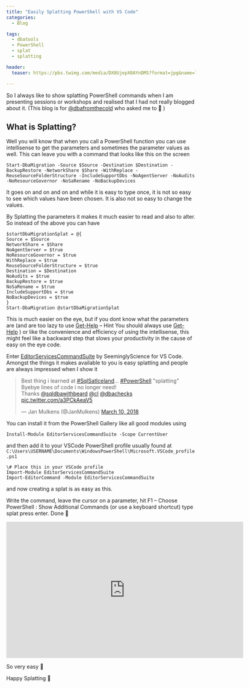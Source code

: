 ```yaml
---
title: "Easily Splatting PowerShell with VS Code"
categories:
  - Blog

tags:
  - dbatools
  - PowerShell
  - splat
  - splatting

header:
  teaser: https://pbs.twimg.com/media/DX8UjepX0AYnDMS?format=jpg&name=large

---
```

So I always like to show splatting PowerShell commands when I am presenting sessions or workshops and realised that I had not really blogged about it. (This blog is for [@dbafromthecold](https://twitter.com/dbafromthecold) who asked me to 🙂 )

What is Splatting?
------------------

Well you will know that when you call a PowerShell function you can use intellisense to get the parameters and sometimes the parameter values as well. This can leave you with a command that looks like this on the screen

    Start-DbaMigration -Source $Source -Destination $Destination -BackupRestore -NetworkShare $Share -WithReplace -ReuseSourceFolderStructure -IncludeSupportDbs -NoAgentServer -NoAudits -NoResourceGovernor -NoSaRename -NoBackupDevices

It goes on and on and on and while it is easy to type once, it is not so easy to see which values have been chosen. It is also not so easy to change the values.

By Splatting the parameters it makes it much easier to read and also to alter. So instead of the above you can have

```
$startDbaMigrationSplat = @{
Source = $Source
NetworkShare = $Share
NoAgentServer = $true
NoResourceGovernor = $true
WithReplace = $true
ReuseSourceFolderStructure = $true
Destination = $Destination
NoAudits = $true
BackupRestore = $true
NoSaRename = $true
IncludeSupportDbs = $true
NoBackupDevices = $true
}
Start-DbaMigration @startDbaMigrationSplat
```
This is much easier on the eye, but if you dont know what the parameters are (and are too lazy to use [Get-Help](https://docs.microsoft.com/en-us/powershell/module/microsoft.powershell.core/get-help?view=powershell-6) – Hint You should always use [Get-Help](https://docs.microsoft.com/en-us/powershell/module/microsoft.powershell.core/get-help?view=powershell-6) ) or like the convenience and efficiency of using the intellisense, this might feel like a backward step that slows your productivity in the cause of easy on the eye code.

Enter [EditorServicesCommandSuite](https://github.com/SeeminglyScience/EditorServicesCommandSuite) by SeeminglyScience for VS Code. Amongst the things it makes available to you is easy splatting and people are always impressed when I show it

<blockquote class="twitter-tweet"><p lang="en" dir="ltr">Best thing i learned at <a href="https://twitter.com/hashtag/SqlSatIceland?src=hash&amp;ref_src=twsrc%5Etfw">#SqlSatIceland</a>... <a href="https://twitter.com/hashtag/PowerShell?src=hash&amp;ref_src=twsrc%5Etfw">#PowerShell</a> &quot;splatting&quot;<br>Byebye lines of code i no longer need!<br>Thanks <a href="https://twitter.com/sqldbawithbeard?ref_src=twsrc%5Etfw">@sqldbawithbeard</a> <a href="https://twitter.com/cl?ref_src=twsrc%5Etfw">@cl</a> <a href="https://twitter.com/dbachecks?ref_src=twsrc%5Etfw">@dbachecks</a> <a href="https://t.co/a3PCkAeaV5">pic.twitter.com/a3PCkAeaV5</a></p>&mdash; Jan Mulkens (@JanMulkens) <a href="https://twitter.com/JanMulkens/status/972518661679452161?ref_src=twsrc%5Etfw">March 10, 2018</a></blockquote> <script async src="https://platform.twitter.com/widgets.js" charset="utf-8"></script>

You can install it from the PowerShell Gallery like all good modules using

    Install-Module EditorServicesCommandSuite -Scope CurrentUser

and then add it to your VSCode PowerShell profile usually found at `C:\Users\USERNAME\Documents\WindowsPowerShell\Microsoft.VSCode_profile.ps1`

```
\# Place this in your VSCode profile
Import-Module EditorServicesCommandSuite
Import-EditorCommand -Module EditorServicesCommandSuite
```

and now creating a splat is as easy as this.

Write the command, leave the cursor on a parameter, hit F1 – Choose PowerShell : Show Additional Commands (or use a keyboard shortcut) type splat press enter. Done 🙂  

<DIV id=v-pfRz040C-1 class=video-player><IFRAME height=362 src="https://videopress.com/embed/pfRz040C?hd=1&amp;loop=0&amp;autoPlay=0&amp;permalink=1" frameBorder=0 width=630 allowfullscreen></IFRAME>
<SCRIPT src="https://s0.wp.com/wp-content/plugins/video/assets/js/next/videopress-iframe.js"></SCRIPT>
</DIV></DIV>

So very easy 🙂

Happy Splatting 🙂


